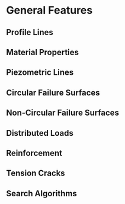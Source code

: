 # General Features



## Profile Lines


## Material Properties


## Piezometric Lines


## Circular Failure Surfaces


## Non-Circular Failure Surfaces


## Distributed Loads


## Reinforcement


## Tension Cracks


## Search Algorithms

